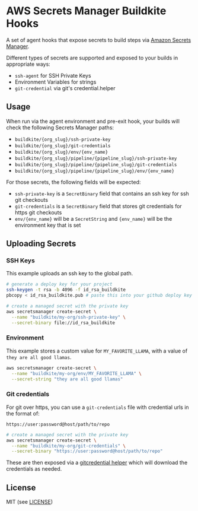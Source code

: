 # AWS Secrets Manager Buildkite Hooks

A set of agent hooks that expose secrets to build steps via [Amazon Secrets Manager](https://aws.amazon.com/secrets-manager/).

Different types of secrets are supported and exposed to your builds in appropriate ways:

- `ssh-agent` for SSH Private Keys
- Environment Variables for strings
- `git-credential` via git's credential.helper

## Usage

When run via the agent environment and pre-exit hook, your builds will check the following Secrets Manager paths:

* `buildkite/{org_slug}/ssh-private-key`
* `buildkite/{org_slug}/git-credentials`
* `buildkite/{org_slug}/env/{env_name}`
* `buildkite/{org_slug}/pipeline/{pipeline_slug}/ssh-private-key`
* `buildkite/{org_slug}/pipeline/{pipeline_slug}/git-credentials`
* `buildkite/{org_slug}/pipeline/{pipeline_slug}/env/{env_name}`

For those secrets, the following fields will be expected:

* `ssh-private-key` is a `SecretBinary` field that contains an ssh key for ssh git checkouts
* `git-credentials` is a `SecretBinary` field that stores git credentials for https git checkouts
* `env/{env_name}` will be a `SecretString` and `{env_name}` will be the environment key that is set

## Uploading Secrets

### SSH Keys

This example uploads an ssh key to the global path.

```bash
# generate a deploy key for your project
ssh-keygen -t rsa -b 4096 -f id_rsa_buildkite
pbcopy < id_rsa_buildkite.pub # paste this into your github deploy key

# create a managed secret with the private key
aws secretsmanager create-secret \
  --name "buildkite/my-org/ssh-private-key" \
  --secret-binary file://id_rsa_buildkite
```

### Environment

This example stores a custom value for `MY_FAVORITE_LLAMA`, with a value of `they are all good llamas`.

```bash
aws secretsmanager create-secret \
  --name "buildkite/my-org/env/MY_FAVORITE_LLAMA" \
  --secret-string "they are all good llamas"
```

### Git credentials

For git over https, you can use a `git-credentials` file with credential urls in the format of:

```
https://user:password@host/path/to/repo
```

```bash
# create a managed secret with the private key
aws secretsmanager create-secret \
  --name "buildkite/my-org/git-credentials" \
  --secret-binary "https://user:password@host/path/to/repo"
```

These are then exposed via a [gitcredential helper](https://git-scm.com/docs/gitcredentials) which will download the credentials as needed.

## License

MIT (see [LICENSE](LICENSE))
